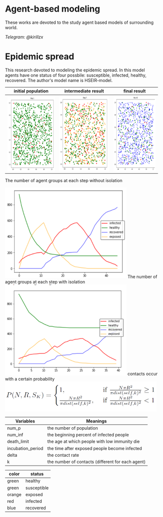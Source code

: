 # Agent-based modeling
These works are devoted to the study agent based models of surrounding world.

*Telegram: @kirillzx*
# Epidemic spread
This research devoted to modeling the epidemic spread. In this model agents have one status of four possbile: susceptible, infected, healthy, recovered. The author's model name is HSEIR-model.

initial population|intermediate result|final result
---|---|---
<img src="https://github.com/kirillzx/Agent-based-modeling/raw/master/images/step1.jpg" width=250 height=250/>|<img src="https://github.com/kirillzx/Agent-based-modeling/raw/master/images/step2.png" width=250 height=250/>|<img src="https://github.com/kirillzx/Agent-based-modeling/raw/master/images/step3.png" width=250 height=250/>

The number of agent groups at each step without isolation

<img src="https://github.com/kirillzx/Agent-based-modeling/raw/master/images/plot1.png" width=400 height=300/>
The number of agent groups at each step with isolation

<img src="https://github.com/kirillzx/Agent-based-modeling/raw/master/images/plot2.png" width=400 height=300/>
contacts occur with a certain probability

<img src="https://github.com/kirillzx/Agent-based-modeling/raw/master/images/probability.png" width=500 height=100/>

Variables|Meanings
---|---
num_p|the number of population
num_inf|the beginning percent of infected people
death_limit|the age at which people with low immunity die
incubation_period|the time after exposed people become infected
delta|the contact rate
k|the number of contacts (different for each agent)

color|status
---|---
green|healthy
green|susceptible
orange|exposed
red|infected
blue|recovered




